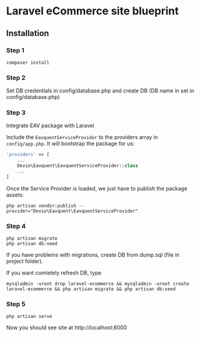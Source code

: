 # Laravel eCommerce site blueprint

## Installation

### Step 1
```shell
composer install
```
### Step 2
Set DB credentials in config/database.php and create DB (DB name in set in config/database.php)

### Step 3
Integrate EAV package with Laravel

Include the `EavquentServiceProvider` to the providers array in `config/app.php`. It will bootstrap the package for us:

```php
'providers' => [
    ...
    Devio\Eavquent\EavquentServiceProvider::class
    ...
]
```

Once the Service Provider is loaded, we just have to publish the package assets:
```shell
php artisan vendor:publish --provider="Devio\Eavquent\EavquentServiceProvider"
```
### Step 4
```shell
php artisan migrate
php artisan db:seed
```
If you have problems with migrations, create DB from dump.sql (file in project folder).

If you want comletely refresh DB, type
```shell
mysqladmin -uroot drop laravel-ecommerce && mysqladmin -uroot create laravel-ecommerce && php artisan migrate && php artisan db:seed
```

### Step 5
```shell
php artisan serve
```

Now you should see site at http://localhost:8000



